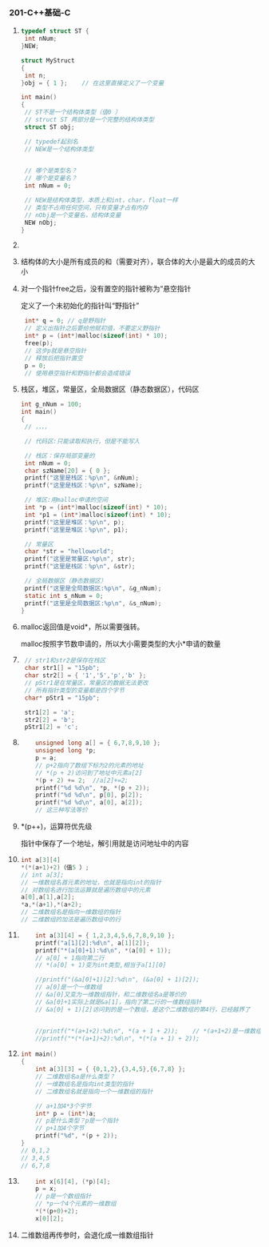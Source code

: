 ### 201-C++基础-C

1. ```c
   typedef struct ST {
   	int nNum;
   }NEW;
   
   struct MyStruct
   {
   	int n;
   }obj = { 1 };	// 在这里直接定义了一个变量
   
   int main()
   {
   	// ST不是一个结构体类型（值0 ）
   	// struct ST 两部分是一个完整的结构体类型
   	struct ST obj;
   
   	// typedef起别名
   	// NEW是一个结构体类型
   	
   
   	// 哪个是类型名？
   	// 哪个是变量名？
   	int nNum = 0;
   
   	// NEW是结构体类型，本质上和int，char，float一样
   	// 类型不占用任何空间，只有变量才占有内存
   	// nObj是一个变量名，结构体变量
   	NEW nObj;
   }
   ```

2. 

4. 结构体的大小是所有成员的和（需要对齐），联合体的大小是最大的成员的大小

5. 对一个指针free之后，没有置空的指针被称为“悬空指针

   定义了一个未初始化的指针叫“野指针”

   ```c
   	int* q = 0;	// q是野指针
   	// 定义出指针之后要给他赋初值，不要定义野指针
   	int* p = (int*)malloc(sizeof(int) * 10);
   	free(p);
   	// 这步p就是悬空指针
   	// 释放后把指针置空
   	p = 0;
   	// 使用悬空指针和野指针都会造成错误
   ```

   

6. 栈区，堆区，常量区，全局数据区（静态数据区），代码区

   ```c
   int g_nNum = 100;
   int main()
   {
   	// ，，，，
   
   	// 代码区:只能读取和执行，但是不能写入
   
   	// 栈区：保存局部变量的
   	int nNum = 0;
   	char szName[20] = { 0 };
   	printf("这里是栈区：%p\n", &nNum);
   	printf("这里是栈区：%p\n", szName);
   
   	// 堆区:用malloc申请的空间
   	int *p = (int*)malloc(sizeof(int) * 10);
   	int *p1 = (int*)malloc(sizeof(int) * 10);
   	printf("这里是堆区：%p\n", p);
   	printf("这里是堆区：%p\n", p1);
   
   	// 常量区
   	char *str = "helloworld";
   	printf("这里是常量区:%p\n", str);
   	printf("这里是栈区：%p\n", &str);
   
   	// 全局数据区（静态数据区）
   	printf("这里是全局数据区:%p\n", &g_nNum);
   	static int s_nNum = 0;
   	printf("这里是全局数据区:%p\n", &s_nNum);
   }
   ```

   

7. malloc返回值是void*，所以需要强转。

   malloc按照字节数申请的，所以大小需要类型的大小*申请的数量

8. ```c
   	// str1和str2是保存在栈区
   	char str1[] = "15pb";
   	char str2[] = { '1','5','p','b' };
   	// pStr1是在常量区，常量区的数据无法更改
   	// 所有指针类型的变量都是四个字节
   	char* pStr1 = "15pb";
   
   	str1[2] = 'a';
   	str2[2] = 'b';
   	pStr1[2] = 'c';
   ```

10. ```c
    	unsigned long a[] = { 6,7,8,9,10 };
    	unsigned long *p;
    	p = a;
    	// p+2指向了数组下标为2的元素的地址
    	// *(p + 2)访问到了地址中元素a[2]
    	*(p + 2) += 2;	//a[2]+=2;
    	printf("%d %d\n", *p, *(p + 2));
    	printf("%d %d\n", p[0], p[2]);
    	printf("%d %d\n", a[0], a[2]);
    	// 这三种写法等价
    ```

11. *(p++)，运算符优先级

    指针中保存了一个地址，解引用就是访问地址中的内容

12. ```c
    int a[3][4]
    *(*(a+1)+2)（值5 ）;
    // int a[3];
    // 一维数组名首元素的地址，也就是指向int的指针
    // 对数组名进行加法运算就是遍历数组中的元素
    a[0],a[1],a[2];
    *a,*(a+1),*(a+2);
    // 二维数组名是指向一维数组的指针
    // 二维数组的加法是遍历数组中的行
    ```

13. ```c
    	int a[3][4] = { 1,2,3,4,5,6,7,8,9,10 };
    	printf("a[1][2]:%d\n", a[1][2]);
    	printf("*(a[0]+1):%d\n", *(a[0] + 1));
    	// a[0] + 1指向第二行
    	// *(a[0] + 1)变为int类型,相当于a[1][0]
    
    	//printf("(&a[0]+1)[2]:%d\n", (&a[0] + 1)[2]);
    	// a[0]是一个一维数组
    	// &a[0]又变为一维数组指针，和二维数组名a是等价的
    	// &a[0]+1实际上就是&a[1]，指向了第二行的一维数组指针
    	// &a[0] + 1)[2]访问到的是一个数组，是这个二维数组的第4行，已经越界了
    
    
    	//printf("*(a+1+2):%d\n", *(a + 1 + 2));	// *(a+1+2)是一维数组
    	//printf("*(*(a+1)+2):%d\n", *(*(a + 1) + 2));
    ```

14. ```c
    int main()
    {
    	int a[3][3] = { {0,1,2},{3,4,5},{6,7,8} };
    	// 二维数组名a是什么类型？
    	// 一维数组名是指向int类型的指针
    	// 二维数组名就是指向一个一维数组的指针
    
    	// a+1加4*3个字节
    	int* p = (int*)a;
    	// p是什么类型？p是一个指针
    	// p+1加4个字节
    	printf("%d", *(p + 2));
    }
    // 0,1,2
    // 3,4,5
    // 6,7,8
    ```

15. ```c
    	int x[6][4], (*p)[4];
    	p = x;
    	// p是一个数组指针
    	// *p一个4个元素的一维数组 
    	*(*(p+0)+2);
    	x[0][2];
    ```

16. 二维数组再传参时，会退化成一维数组指针


